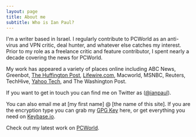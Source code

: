 ```yaml
---
layout: page
title: About me
subtitle: Who is Ian Paul?
---
```


I'm a writer based in Israel. I regularly contribute to PCWorld as an anti-virus and VPN critic, deal hunter, and whatever else catches my interest. Prior to my role as a freelance critic and feature contributor, I spent nearly a decade covering the news for PCWorld.

My work has  appeared a variety of places online including ABC News, Greenbot, [The Huffington Post](http://www.huffingtonpost.com/author/ian-paul), [Lifewire.com](https://www.lifewire.com/ian-paul-3571845), Macworld, MSNBC, Reuters, TechHive, [Yahoo Tech](https://finance.yahoo.com/news/the-21st-century-is-coming-to-1318404005756982.html), and The Washington Post.

If you want to get in touch you can find me on Twitter as ([@ianpaul](http://twitter.com/ianpaul)).

You can also email me at [my first name] @ [the name of this site]. If you are the encryption type you can grab my [GPG Key](http://ianpaul.net/files/gpg.txt) here, or get everything you need on [Keybase.io](https://keybase.io/ianpaul).

Check out my latest work on [PCWorld](https://www.pcworld.com/author/Ian-Paul/).
